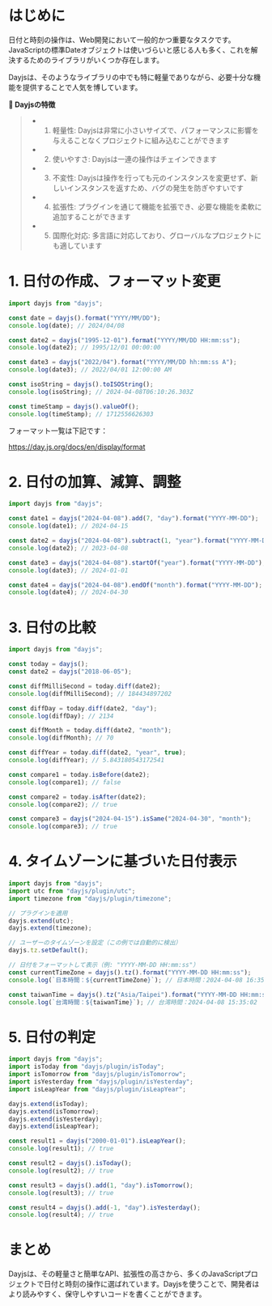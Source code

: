 # はじめに

日付と時刻の操作は、Web開発において一般的かつ重要なタスクです。JavaScriptの標準Dateオブジェクトは使いづらいと感じる人も多く、これを解決するためのライブラリがいくつか存在します。

Dayjsは、そのようなライブラリの中でも特に軽量でありながら、必要十分な機能を提供することで人気を博しています。

**📅 Dayjsの特徴**

>* 1. 軽量性: Dayjsは非常に小さいサイズで、パフォーマンスに影響を与えることなくプロジェクトに組み込むことができます
>* 2. 使いやすさ: Dayjsは一連の操作はチェインできます
>* 3. 不変性: Dayjsは操作を行っても元のインスタンスを変更せず、新しいインスタンスを返すため、バグの発生を防ぎやすいです
>* 4. 拡張性: プラグインを通じて機能を拡張でき、必要な機能を柔軟に追加することができます
>* 5. 国際化対応: 多言語に対応しており、グローバルなプロジェクトにも適しています

# 1. 日付の作成、フォーマット変更

```typescript:example.ts
import dayjs from "dayjs";

const date = dayjs().format("YYYY/MM/DD");
console.log(date); // 2024/04/08

const date2 = dayjs("1995-12-01").format("YYYY/MM/DD HH:mm:ss");
console.log(date2); // 1995/12/01 00:00:00

const date3 = dayjs("2022/04").format("YYYY/MM/DD hh:mm:ss A");
console.log(date3); // 2022/04/01 12:00:00 AM

const isoString = dayjs().toISOString();
console.log(isoString); // 2024-04-08T06:10:26.303Z

const timeStamp = dayjs().valueOf();
console.log(timeStamp); // 1712556626303
```

フォーマット一覧は下記です：

https://day.js.org/docs/en/display/format

# 2. 日付の加算、減算、調整
```typescript:example.ts
import dayjs from "dayjs";

const date1 = dayjs("2024-04-08").add(7, "day").format("YYYY-MM-DD");
console.log(date1); // 2024-04-15

const date2 = dayjs("2024-04-08").subtract(1, "year").format("YYYY-MM-DD");
console.log(date2); // 2023-04-08

const date3 = dayjs("2024-04-08").startOf("year").format("YYYY-MM-DD");
console.log(date3); // 2024-01-01

const date4 = dayjs("2024-04-08").endOf("month").format("YYYY-MM-DD");
console.log(date4); // 2024-04-30
```

# 3. 日付の比較

```typescript:example.ts
import dayjs from "dayjs";

const today = dayjs();
const date2 = dayjs("2018-06-05");

const diffMilliSecond = today.diff(date2);
console.log(diffMilliSecond); // 184434897202

const diffDay = today.diff(date2, "day");
console.log(diffDay); // 2134

const diffMonth = today.diff(date2, "month");
console.log(diffMonth); // 70

const diffYear = today.diff(date2, "year", true);
console.log(diffYear); // 5.843180543172541

const compare1 = today.isBefore(date2);
console.log(compare1); // false

const compare2 = today.isAfter(date2);
console.log(compare2); // true

const compare3 = dayjs("2024-04-15").isSame("2024-04-30", "month");
console.log(compare3); // true
```

# 4. タイムゾーンに基づいた日付表示

```typescript:example.ts
import dayjs from "dayjs";
import utc from "dayjs/plugin/utc";
import timezone from "dayjs/plugin/timezone";

// プラグインを適用
dayjs.extend(utc);
dayjs.extend(timezone);

// ユーザーのタイムゾーンを設定（この例では自動的に検出）
dayjs.tz.setDefault();

// 日付をフォーマットして表示（例: "YYYY-MM-DD HH:mm:ss"）
const currentTimeZone = dayjs().tz().format("YYYY-MM-DD HH:mm:ss");
console.log(`日本時間：${currentTimeZone}`); // 日本時間：2024-04-08 16:35:02

const taiwanTime = dayjs().tz("Asia/Taipei").format("YYYY-MM-DD HH:mm:ss");
console.log(`台湾時間：${taiwanTime}`); // 台湾時間：2024-04-08 15:35:02
```

# 5. 日付の判定

```typescript:example.ts
import dayjs from "dayjs";
import isToday from "dayjs/plugin/isToday";
import isTomorrow from "dayjs/plugin/isTomorrow";
import isYesterday from "dayjs/plugin/isYesterday";
import isLeapYear from "dayjs/plugin/isLeapYear";

dayjs.extend(isToday);
dayjs.extend(isTomorrow);
dayjs.extend(isYesterday);
dayjs.extend(isLeapYear);

const result1 = dayjs("2000-01-01").isLeapYear();
console.log(result1); // true

const result2 = dayjs().isToday();
console.log(result2); // true

const result3 = dayjs().add(1, "day").isTomorrow();
console.log(result3); // true

const result4 = dayjs().add(-1, "day").isYesterday();
console.log(result4); // true
```

# まとめ
Dayjsは、その軽量さと簡単なAPI、拡張性の高さから、多くのJavaScriptプロジェクトで日付と時刻の操作に選ばれています。Dayjsを使うことで、開発者はより読みやすく、保守しやすいコードを書くことができます。
